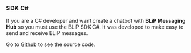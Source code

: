 ### SDK C\# 

If you are a C# developer and want create a chatbot with **BLiP Messaging Hub** so you must use the BLiP SDK C#. It was developed to make easy to send and receive BLiP messages.

Go to [Github](https://github.com/takenet/messaginghub-client-csharp/) to see the source code.
